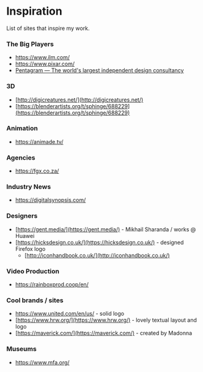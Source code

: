 
# Inspiration

 List of sites that inspire my work.

### The Big Players

* https://www.ilm.com/
* https://www.pixar.com/
* [Pentagram — The world's largest independent design consultancy](https://www.pentagram.com/)

### 3D

* [http://digicreatures.net/](http://digicreatures.net/)
* [https://blenderartists.org/t/sphinge/688229](https://blenderartists.org/t/sphinge/688229)

### Animation

* https://animade.tv/

### Agencies

* https://fgx.co.za/

### Industry News

* https://digitalsynopsis.com/

### Designers

* [https://gent.media/](https://gent.media/) - Mikhail Sharanda / works @ Huawei
* [https://hicksdesign.co.uk/](https://hicksdesign.co.uk/) - designed Firefox logo
	* [http://iconhandbook.co.uk/](http://iconhandbook.co.uk/)

### Video Production

* https://rainboxprod.coop/en/

### Cool brands / sites

* https://www.united.com/en/us/ - solid logo
* [https://www.hrw.org/](https://www.hrw.org/) - lovely textual layout and logo
* [https://maverick.com/](https://maverick.com/) - created by Madonna

### Museums

* https://www.mfa.org/




<!--stackedit_data:
eyJoaXN0b3J5IjpbMjUzODE5OTE0LDE3OTUzMzY5MjEsMjEyMz
I1NTUxOCw1ODg5ODY1OTMsODcyNzIxMzMzLC0xMzI4MTc0NDMz
LC00NTE3NDAzODZdfQ==
-->